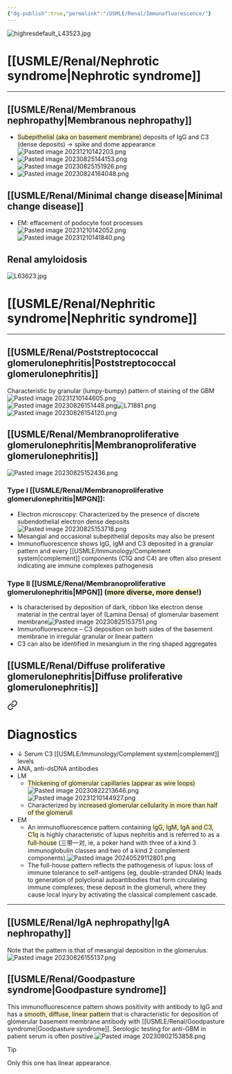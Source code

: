 ```yaml
---
{"dg-publish":true,"permalink":"/USMLE/Renal/Immunofluorescence/"}
---
```


![highresdefault_L43523.jpg](/img/user/appendix/highresdefault_L43523.jpg)
# [[USMLE/Renal/Nephrotic syndrome\|Nephrotic syndrome]]
---
## [[USMLE/Renal/Membranous nephropathy\|Membranous nephropathy]]
- <span style="background:rgba(240, 200, 0, 0.2)">Subepithelial (aka on basement membrane)</span> deposits of IgG and C3 (dense deposits) → spike and dome appearance![Pasted image 20231210142203.png](/img/user/appendix/Pasted%20image%2020231210142203.png)
- ![Pasted image 20230825144153.png](/img/user/appendix/Pasted%20image%2020230825144153.png)![Pasted image 20230825151926.png](/img/user/appendix/Pasted%20image%2020230825151926.png)
- ![Pasted image 20230824164048.png](/img/user/appendix/Pasted%20image%2020230824164048.png)
## [[USMLE/Renal/Minimal change disease\|Minimal change disease]]
- EM: effacement of podocyte foot processes![Pasted image 20231210142052.png](/img/user/appendix/Pasted%20image%2020231210142052.png)![Pasted image 20231210141840.png](/img/user/appendix/Pasted%20image%2020231210141840.png)
## Renal amyloidosis
![L63623.jpg](/img/user/appendix/L63623.jpg)

# [[USMLE/Renal/Nephritic syndrome\|Nephritic syndrome]]
---
## [[USMLE/Renal/Poststreptococcal glomerulonephritis\|Poststreptococcal glomerulonephritis]]
Characteristic by granular (​lumpy-bumpy​) pattern of staining of the GBM![Pasted image 20231210144605.png](/img/user/appendix/Pasted%20image%2020231210144605.png)![Pasted image 20230826151448.png](/img/user/appendix/Pasted%20image%2020230826151448.png)![L71881.png](/img/user/appendix/L71881.png)![Pasted image 20230826154120.png](/img/user/appendix/Pasted%20image%2020230826154120.png)
## [[USMLE/Renal/Membranoproliferative glomerulonephritis\|Membranoproliferative glomerulonephritis]]
![Pasted image 20230825152436.png](/img/user/appendix/Pasted%20image%2020230825152436.png)
### Type I [[USMLE/Renal/Membranoproliferative glomerulonephritis\|MPGN]]:
- Electron microscopy: Characterized by the presence of discrete subendothelial electron dense deposits![Pasted image 20230825153718.png](/img/user/appendix/Pasted%20image%2020230825153718.png)
- Mesangial and occasional subepithelial deposits may also be present
- Immunofluorescence shows IgG, IgM and C3 deposited in a granular pattern and every [[USMLE/Immunology/Complement system\|complement]] components (C1Q and C4) are often also present indicating are immune complexes pathogenesis
### Type II [[USMLE/Renal/Membranoproliferative glomerulonephritis\|MPGN]] (<span style="background:rgba(240, 200, 0, 0.2)">more diverse, more dense!</span>)
- Is characterised by deposition of dark, ribbon like electron dense material in the central layer of (Lamina Densa) of glomerular basement membrane![Pasted image 20230825153751.png](/img/user/appendix/Pasted%20image%2020230825153751.png)
- Immunofluorescence – C3 deposition on both sides of the basement membrane in irregular granular or linear pattern
- C3 can also be identified in mesangium in the ring shaped aggregates
## [[USMLE/Renal/Diffuse proliferative glomerulonephritis\|Diffuse proliferative glomerulonephritis]]

<div class="transclusion internal-embed is-loaded"><a class="markdown-embed-link" href="/USMLE/Renal/Diffuse proliferative glomerulonephritis/#diagnostics" aria-label="Open link"><svg xmlns="http://www.w3.org/2000/svg" width="24" height="24" viewBox="0 0 24 24" fill="none" stroke="currentColor" stroke-width="2" stroke-linecap="round" stroke-linejoin="round" class="svg-icon lucide-link"><path d="M10 13a5 5 0 0 0 7.54.54l3-3a5 5 0 0 0-7.07-7.07l-1.72 1.71"></path><path d="M14 11a5 5 0 0 0-7.54-.54l-3 3a5 5 0 0 0 7.07 7.07l1.71-1.71"></path></svg></a><div class="markdown-embed">



# Diagnostics
- ↓ Serum C3 [[USMLE/Immunology/Complement system\|complement]] levels
- ANA, anti-dsDNA antibodies
- LM
	- <span style="background:rgba(240, 200, 0, 0.2)">Thickening of glomerular capillaries (appear as wire loops) </span>![Pasted image 20230822213646.png](/img/user/appendix/Pasted%20image%2020230822213646.png)![Pasted image 20231210144927.png](/img/user/appendix/Pasted%20image%2020231210144927.png)
	- Characterized by <span style="background:rgba(240, 200, 0, 0.2)">increased glomerular cellularity in more than half of the glomeruli</span>
- EM
	- An immunofluorescence pattern containing <span style="background:rgba(240, 200, 0, 0.2)">IgG, IgM, IgA and C3, C1q</span> is highly characteristic of lupus nephritis and is referred to as a <span style="background:rgba(240, 200, 0, 0.2)">full-house</span> (三带一对, ie, a poker hand with three of a kind 3 immunoglobulin classes and two of a kind 2 complement components).![Pasted image 20240529112801.png](/img/user/appendix/Pasted%20image%2020240529112801.png)
	- The full-house pattern reflects the pathogenesis of lupus: loss of immune tolerance to self-antigens (eg, double-stranded DNA) leads to generation of polyclonal autoantibodies that form circulating immune complexes; these deposit in the glomeruli, where they cause local injury by activating the classical complement cascade.

---

</div></div>


## [[USMLE/Renal/IgA nephropathy\|IgA nephropathy]]
Note that the pattern is that of mesangial deposition in the glomerulus.![Pasted image 20230826155137.png](/img/user/appendix/Pasted%20image%2020230826155137.png)
## [[USMLE/Renal/Goodpasture syndrome\|Goodpasture syndrome]]
This immunofluorescence pattern shows positivity with antibody to IgG and has a <span style="background:rgba(240, 200, 0, 0.2)">smooth, diffuse, linear pattern</span> that is characteristic for deposition of glomerular basement membrane antibody with [[USMLE/Renal/Goodpasture syndrome\|Goodpasture syndrome]]. Serologic testing for anti-GBM in patient serum is often positive.![Pasted image 20230902153858.png](/img/user/appendix/Pasted%20image%2020230902153858.png)
>[!tip] 
>Only this one has linear appearance.
